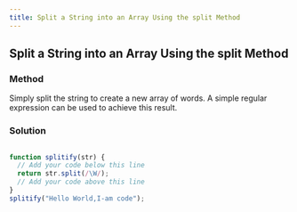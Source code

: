 ```yaml
---
title: Split a String into an Array Using the split Method
---
```

## Split a String into an Array Using the split Method
 
 ### Method

Simply split the string to create a new array of words. A simple regular expression can be used to achieve this result.

### Solution

```javascript

function splitify(str) {
  // Add your code below this line
  return str.split(/\W/);
  // Add your code above this line
}
splitify("Hello World,I-am code");

```
